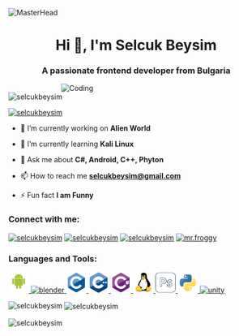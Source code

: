 ![MasterHead](https://cdnb.artstation.com/p/assets/images/images/051/383/443/4k/shane-lee-littlewood-asset-49.jpg?1657148212)
<h1 align="center">Hi 👋, I'm Selcuk Beysim</h1>
<h3 align="center">A passionate frontend developer from Bulgaria</h3>
<img align="right" alt="Coding" width="400" src="https://cdn.dribbble.com/users/1162077/screenshots/3848914/programmer.gif">

<p align="left"> <img src="https://komarev.com/ghpvc/?username=selcukbeysim&label=Profile%20views&color=0e75b6&style=flat" alt="selcukbeysim" /> </p>

<p align="left"> <a href="https://twitter.com/selcukbeysim" target="blank"><img src="https://img.shields.io/twitter/follow/selcukbeysim?logo=twitter&style=for-the-badge" alt="selcukbeysim" /></a> </p>

- 🔭 I’m currently working on **Alien World**

- 🌱 I’m currently learning **Kali Linux**

- 💬 Ask me about **C#, Android, C++, Phyton**

- 📫 How to reach me **selcukbeysim@gmail.com**

- ⚡ Fun fact **I am Funny**

<h3 align="left">Connect with me:</h3>
<p align="left">
<a href="https://twitter.com/selcukbeysim" target="blank"><img align="center" src="https://raw.githubusercontent.com/rahuldkjain/github-profile-readme-generator/master/src/images/icons/Social/twitter.svg" alt="selcukbeysim" height="30" width="40" /></a>
<a href="https://linkedin.com/in/selcukbeysim" target="blank"><img align="center" src="https://raw.githubusercontent.com/rahuldkjain/github-profile-readme-generator/master/src/images/icons/Social/linked-in-alt.svg" alt="selcukbeysim" height="30" width="40" /></a>
<a href="https://instagram.com/selcukbeysim" target="blank"><img align="center" src="https://raw.githubusercontent.com/rahuldkjain/github-profile-readme-generator/master/src/images/icons/Social/instagram.svg" alt="selcukbeysim" height="30" width="40" /></a>
<a href="https://discord.gg/mr.froggy" target="blank"><img align="center" src="https://raw.githubusercontent.com/rahuldkjain/github-profile-readme-generator/master/src/images/icons/Social/discord.svg" alt="mr.froggy" height="30" width="40" /></a>
</p>

<h3 align="left">Languages and Tools:</h3>
<p align="left"> <a href="https://developer.android.com" target="_blank" rel="noreferrer"> <img src="https://raw.githubusercontent.com/devicons/devicon/master/icons/android/android-original-wordmark.svg" alt="android" width="40" height="40"/> </a> <a href="https://www.blender.org/" target="_blank" rel="noreferrer"> <img src="https://download.blender.org/branding/community/blender_community_badge_white.svg" alt="blender" width="40" height="40"/> </a> <a href="https://www.cprogramming.com/" target="_blank" rel="noreferrer"> <img src="https://raw.githubusercontent.com/devicons/devicon/master/icons/c/c-original.svg" alt="c" width="40" height="40"/> </a> <a href="https://www.w3schools.com/cpp/" target="_blank" rel="noreferrer"> <img src="https://raw.githubusercontent.com/devicons/devicon/master/icons/cplusplus/cplusplus-original.svg" alt="cplusplus" width="40" height="40"/> </a> <a href="https://www.w3schools.com/cs/" target="_blank" rel="noreferrer"> <img src="https://raw.githubusercontent.com/devicons/devicon/master/icons/csharp/csharp-original.svg" alt="csharp" width="40" height="40"/> </a> <a href="https://www.linux.org/" target="_blank" rel="noreferrer"> <img src="https://raw.githubusercontent.com/devicons/devicon/master/icons/linux/linux-original.svg" alt="linux" width="40" height="40"/> </a> <a href="https://www.photoshop.com/en" target="_blank" rel="noreferrer"> <img src="https://raw.githubusercontent.com/devicons/devicon/master/icons/photoshop/photoshop-line.svg" alt="photoshop" width="40" height="40"/> </a> <a href="https://www.python.org" target="_blank" rel="noreferrer"> <img src="https://raw.githubusercontent.com/devicons/devicon/master/icons/python/python-original.svg" alt="python" width="40" height="40"/> </a> <a href="https://unity.com/" target="_blank" rel="noreferrer"> <img src="https://www.vectorlogo.zone/logos/unity3d/unity3d-icon.svg" alt="unity" width="40" height="40"/> </a> </p>

<p><img align="left" src="https://github-readme-stats.vercel.app/api/top-langs?username=selcukbeysim&show_icons=true&locale=en&layout=compact" alt="selcukbeysim" /></p>

<p>&nbsp;<img align="center" src="https://github-readme-stats.vercel.app/api?username=selcukbeysim&show_icons=true&locale=en" alt="selcukbeysim" /></p>

<p><img align="center" src="https://github-readme-streak-stats.herokuapp.com/?user=selcukbeysim&" alt="selcukbeysim" /></p>

